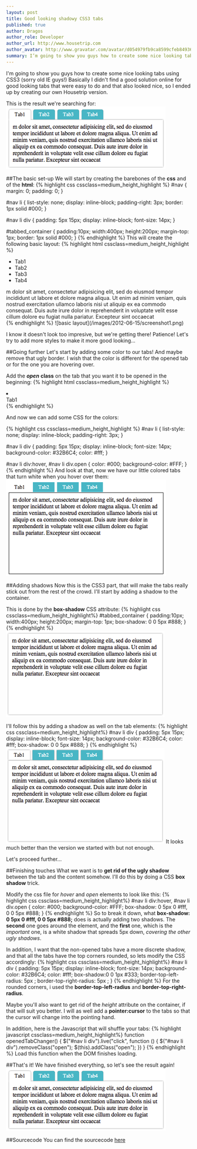 ```yaml
---
layout: post
title: Good looking shadowy CSS3 tabs
published: true
author: Dragos
author_role: Developer
author_url: http://www.housetrip.com
author_avatar: http://www.gravatar.com/avatar/d054979fb9ca8599cfeb84936172dc28?s=36
summary: I’m going to show you guys how to create some nice looking tabs using CSS3 (sorry old IE guys!) Basically I didn’t find a good solution online for good looking tabs that were easy to do and that also looked nice, so I ended up by creating our own Housetrip version.
---
```

I'm going to show you guys how to create some nice looking tabs using CSS3 (sorry old IE guys!)
Basically I didn't find a good solution online for good looking tabs that were easy to do and that also looked nice, so I ended up by creating our own Housetrip version.

This is the result we're searching for:
![basic layout](/images/2012-06-15/result.png)

##The basic set-up
We will start by creating the barebones of the **css** and of the **html**:
{% highlight css cssclass=medium_height_highlight %}
  #nav {
    margin: 0;
    padding: 0;
  }

  #nav li {
    list-style: none;
    display: inline-block;
    padding-right: 3px;
    border: 1px solid #000;
    }

  #nav li div {
    padding: 5px 15px;
    display: inline-block;
    font-size: 14px;
  }

  #tabbed_container {
    padding:10px;
    width:400px;
    height:200px;
    margin-top: 1px;
    border: 1px solid #000;
  }
{% endhighlight %}
This will create the following basic layout:
{% highlight html cssclass=medium_height_highlight %}
  <ul id="nav">
    <li><div>Tab1</div></li>
    <li><div>Tab2</div></li>
    <li><div>Tab3</div></li>
    <li><div>Tab4</div></li>
  </ul>
  <div id="tabbed_container">
    m dolor sit amet, consectetur adipisicing elit, sed do eiusmod tempor incididunt ut labore et dolore magna aliqua. Ut enim ad minim veniam, quis nostrud exercitation ullamco laboris nisi ut aliquip ex ea commodo consequat. Duis aute irure dolor in reprehenderit in voluptate velit esse cillum dolore eu fugiat nulla pariatur. Excepteur sint occaecat
  </div>
{% endhighlight %}
![basic layout](/images/2012-06-15/screenshot1.png)

I know it doesn't look too impresive, but we're getting there! Patience! Let's try to add more styles to make it more good looking...

##Going further
Let's start by adding some color to our tabs! And maybe remove that ugly border. I wish that the color is different for the opened tab or for the one you are hovering over.

Add the ***open*** **class** on the tab that you want it to be opened in the beginning:
{% highlight html cssclass=medium_height_highlight %}
  <li><div class="open">Tab1</div></li>
{% endhighlight %}

And now we can add some CSS for the colors:

{% highlight css cssclass=medium_height_highlight %}
  #nav li {
    list-style: none;
    display: inline-block;
    padding-right: 3px;
    }

  #nav li div {
    padding: 5px 15px;
    display: inline-block;
    font-size: 14px;
    background-color: #32B6C4;
    color: #fff;
  }

  #nav li div:hover, #nav li div.open {
    color: #000;
    background-color: #FFF;
  }
{% endhighlight %}
And look at that, now we have our little colored tabs that turn white when you hover over them:
![basic layout](/images/2012-06-15/screenshot2.png)

##Adding shadows
Now this is the CSS3 part, that will make the tabs really stick out from the rest of the crowd.
I'll start by adding a shadow to the container.

This is done by the **box-shadow** CSS attribute:
{% highlight css cssclass=medium_height_highlight%}
 #tabbed_container {
    padding:10px;
    width:400px;
    height:200px;
    margin-top: 1px;
    box-shadow: 0 0 5px #888;
  }
{% endhighlight %}
![basic layout](/images/2012-06-15/screenshot3.png)

I'll follow this by adding a shadow as well on the tab elements:
{% highlight css cssclass=medium_height_highlight%}
  #nav li div {
    padding: 5px 15px;
    display: inline-block;
    font-size: 14px;
    background-color: #32B6C4;
    color: #fff;
    box-shadow: 0 0 5px #888;
  }
{% endhighlight %}
![basic layout](/images/2012-06-15/screenshot4.png)
It looks much better than the version we started with but not enough.

Let's proceed further...

##Finishing touches
What we want is to **get rid of the ugly shadow** between the tab and the content somehow. I'll do this by doing a CSS **box shadow** trick.

Modify the css file for *hover* and *open* elements to look like this:
{% highlight css cssclass=medium_height_highlight%}
  #nav li div:hover, #nav li div.open {
    color: #000;
    background-color: #FFF;
    box-shadow: 0 5px 0 #fff, 0 0 5px #888;
  }
{% endhighlight %}
So to break it down, what **box-shadow: 0 5px 0 #fff, 0 0 5px #888;** does is actually adding two shadows. The **second** one goes around the element, and the **first** one, which is the *important* one, is a white shadow that spreads 5px down, *covering the other ugly shadows*.

In addition, I want that the non-opened tabs have a more discrete shadow, and that all the tabs have the top corners rounded, so lets modify the CSS accordingly:
{% highlight css cssclass=medium_height_highlight%}
  #nav li div {
    padding: 5px 15px;
    display: inline-block;
    font-size: 14px;
    background-color: #32B6C4;
    color: #fff;
    box-shadow:0 0 1px #333;
    border-top-left-radius: 5px ;
    border-top-right-radius: 5px ;
  }
{% endhighlight %}
For the rounded corners, i used the **border-top-left-radius** and **border-top-right-radius**.

Maybe you'll also want to get rid of the *height* attribute on the container, if that will suit you better. I will as well add a **pointer:cursor** to the tabs so that the cursor will change into the pointing hand.

In addition, here is the Javascript that will shuffle your tabs:
{% highlight javascript cssclass=medium_height_highlight%}
  function openedTabChanger() {
    $("#nav li div").live("click", function () {
      $("#nav li div").removeClass("open");
      $(this).addClass("open");
    })
  }
{% endhighlight %}
Load this function when the DOM finishes loading.

##That's it!
We have finished everything, so let's see the result again!
![basic layout](/images/2012-06-15/result.png)

##Sourcecode
You can find the sourcecode [here](http://jsfiddle.net/dmiron/JU5fx/1/)
